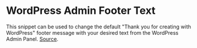 # WordPress Admin Footer Text
This snippet can be used to change the default "Thank you for creating with WordPress" footer message with your desired text from the WordPress Admin Panel. [Source](https://iftekhar.net/blog/how-to-change-the-footer-message-on-wp-admin-panel/).
